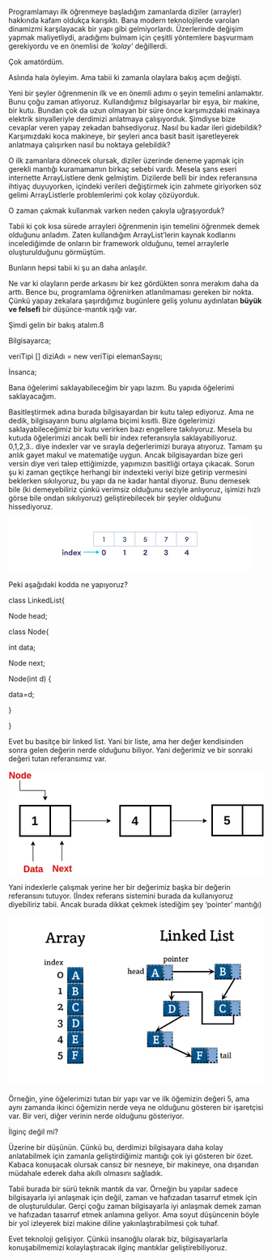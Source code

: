 Programlamayı ilk öğrenmeye başladığım zamanlarda diziler (arrayler) hakkında kafam oldukça karışıktı. Bana modern teknolojilerde varolan dinamizmi karşılayacak bir yapı gibi gelmiyorlardı. Üzerlerinde değişim yapmak maliyetliydi, aradığımı bulmam için çeşitli yöntemlere başvurmam gerekiyordu ve en önemlisi de  _‘kolay’_ değillerdi.

Çok amatördüm.

Aslında hala öyleyim. Ama tabii ki zamanla olaylara bakış açım değişti.

Yeni bir şeyler öğrenmenin ilk ve en önemli adımı o şeyin temelini anlamaktır. Bunu çoğu zaman atlıyoruz. Kullandığımız bilgisayarlar bir eşya, bir makine, bir kutu. Bundan çok da uzun olmayan bir süre önce karşımızdaki makinaya elektrik sinyalleriyle derdimizi anlatmaya çalışıyorduk. Şimdiyse bize cevaplar veren yapay zekadan bahsediyoruz. Nasıl bu kadar ileri gidebildik? Karşımızdaki koca makineye, bir şeyleri anca basit basit işaretleyerek anlatmaya çalışırken nasıl bu noktaya gelebildik?

O ilk zamanlara dönecek olursak, diziler üzerinde deneme yapmak için gerekli mantığı kuramamamın birkaç sebebi vardı. Mesela şans eseri internette ArrayListlere denk gelmiştim. Dizilerde belli bir index referansına ihtiyaç duyuyorken, içindeki verileri değiştirmek için zahmete giriyorken söz gelimi ArrayListlerle problemlerimi çok kolay çözüyorduk.

O zaman çakmak kullanmak varken neden çakıyla uğraşıyorduk?

Tabii ki çok kısa sürede arrayleri öğrenmenin işin temelini öğrenmek demek olduğunu anladım. Zaten kullandığım ArrayList’lerin kaynak kodlarını incelediğimde de onların bir framework olduğunu, temel arraylerle oluşturulduğunu görmüştüm.

Bunların hepsi tabii ki şu an daha anlaşılır.

Ne var ki olayların perde arkasını bir kez gördükten sonra merakım daha da arttı. Bence bu, programlama öğrenirken atlanılmaması gereken bir nokta. Çünkü yapay zekalara şaşırdığımız bugünlere geliş yolunu aydınlatan  **büyük ve felsefi**  bir düşünce-mantık ışığı var.

Şimdi gelin bir bakış atalım.ß

Bilgisayarca;

veriTipi [] diziAdı = new veriTipi elemanSayısı;

İnsanca;

Bana öğelerimi saklayabileceğim bir yapı lazım. Bu yapıda öğelerimi saklayacağım.

Basitleştirmek adına burada bilgisayardan bir kutu talep ediyoruz. Ama ne dedik, bilgisayarın bunu algılama biçimi kısıtlı. Bize ögelerimizi saklayabileceğimiz bir kutu verirken bazı engellere takılıyoruz. Mesela bu kutuda öğelerimizi ancak belli bir index referansıyla saklayabiliyoruz. 0,1,2,3.. diye indexler var ve sırayla değerlerimizi buraya atıyoruz. Tamam şu anlık gayet makul ve matematiğe uygun. Ancak bilgisayardan bize geri versin diye veri talep ettiğimizde, yapımızın basitliği ortaya çıkacak. Sorun şu ki zaman geçtikçe herhangi bir indexteki veriyi bize getirip vermesini beklerken sıkılıyoruz, bu yapı da ne kadar hantal diyoruz. Bunu demesek bile (ki demeyebiliriz çünkü verimsiz olduğunu seziyle anlıyoruz, işimizi hızlı görse bile ondan sıkılıyoruz) geliştirebilecek bir şeyler olduğunu hissediyoruz.

![Örnek Resim](/public/assets/veriyapilarivefelsefe/array.png)

Peki aşağıdaki kodda ne yapıyoruz?

class LinkedList{

Node head;

class Node{

int data;

Node next;

Node(int d) {

data=d;

}

}

Evet bu basitçe bir linked list. Yani bir liste, ama her değer kendisinden sonra gelen değerin nerde olduğunu biliyor. Yani değerimiz ve bir sonraki değeri tutan referansımız var.

![Örnek Resim](/public/assets/veriyapilarivefelsefe/linkedlist.png)


Yani indexlerle çalışmak yerine her bir değerimiz başka bir değerin referansını tutuyor. (İndex referans sistemini burada da kullanıyoruz diyebiliriz tabii. Ancak burada dikkat çekmek istediğim şey ‘pointer’ mantığı)

![Örnek Resim](/public/assets/veriyapilarivefelsefe/linkedlistarray.png)




Örneğin, yine öğelerimizi tutan bir yapı var ve ilk öğemizin değeri 5, ama aynı zamanda ikinci öğemizin nerde veya ne olduğunu gösteren bir işaretçisi var. Bir veri, diğer verinin nerde olduğunu gösteriyor.

İlginç değil mi?

Üzerine bir düşünün. Çünkü bu, derdimizi bilgisayara daha kolay anlatabilmek için zamanla geliştirdiğimiz mantığı çok iyi gösteren bir özet. Kabaca konuşacak olursak cansız bir nesneye, bir makineye, ona dışarıdan müdahale ederek daha akıllı olmasını sağladık.

Tabii burada bir sürü teknik mantık da var. Örneğin bu yapılar sadece bilgisayarla iyi anlaşmak için değil, zaman ve hafızadan tasarruf etmek için de oluşturuldular. Gerçi çoğu zaman bilgisayarla iyi anlaşmak demek zaman ve hafızadan tasarruf etmek anlamına geliyor. Ama soyut düşüncenin böyle bir yol izleyerek bizi makine diline yakınlaştırabilmesi çok tuhaf.

Evet teknoloji gelişiyor. Çünkü insanoğlu olarak biz, bilgisayarlarla konuşabilmemizi kolaylaştıracak ilginç mantıklar geliştirebiliyoruz.